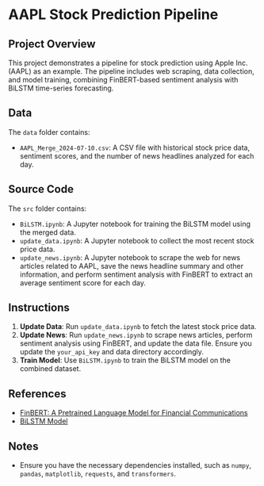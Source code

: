# AAPL Stock Prediction Pipeline

## Project Overview
This project demonstrates a pipeline for stock prediction using Apple Inc. (AAPL) as an example. The pipeline includes web scraping, data collection, and model training, combining FinBERT-based sentiment analysis with BiLSTM time-series forecasting.

## Data
The `data` folder contains:
- `AAPL_Merge_2024-07-10.csv`: A CSV file with historical stock price data, sentiment scores, and the number of news headlines analyzed for each day.

## Source Code
The `src` folder contains:
- `BiLSTM.ipynb`: A Jupyter notebook for training the BiLSTM model using the merged data.
- `update_data.ipynb`: A Jupyter notebook to collect the most recent stock price data.
- `update_news.ipynb`: A Jupyter notebook to scrape the web for news articles related to AAPL, save the news headline summary and other information, and perform sentiment analysis with FinBERT to extract an average sentiment score for each day.

## Instructions
1. **Update Data**: Run `update_data.ipynb` to fetch the latest stock price data. 
2. **Update News**: Run `update_news.ipynb` to scrape news articles, perform sentiment analysis using FinBERT, and update the data file. Ensure you update the `your_api_key` and data directory accordingly.
3. **Train Model**: Use `BiLSTM.ipynb` to train the BiLSTM model on the combined dataset.

## References
- [FinBERT: A Pretrained Language Model for Financial Communications](https://arxiv.org/abs/1908.10063)
- [BiLSTM Model](https://github.com/TheQuantScientist/FeatureEngineering-BiLSTM)

## Notes
- Ensure you have the necessary dependencies installed, such as `numpy`, `pandas`, `matplotlib`, `requests`, and `transformers`.

